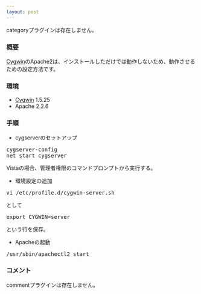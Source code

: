 ```yaml
---
layout: post
---
```

<p><span class="error">categoryプラグインは存在しません。</span></p>
<h3>概要</h3>
<p><a href="http://cygwin.com/">Cygwin</a>のApache2は、インストールしただけでは動作しないため、動作させるための設定方法です。</p>
<h3>環境</h3>
<ul>
<li><a href="http://cygwin.com/">Cygwin</a> 1.5.25</li>
<li>Apache 2.2.6</li>
</ul>
<h3>手順</h3>
<ul>
<li>cygserverのセットアップ</li>
</ul>
<pre>cygserver-config
net start cygserver
</pre>
<p>Vistaの場合、管理者権限のコマンドプロンプトから実行する。</p>
<ul>
<li>環境設定の追加</li>
</ul>
<pre>vi /etc/profile.d/cygwin-server.sh
</pre>
<p>として</p>
<pre>export CYGWIN=server
</pre>
<p>という行を保存。</p>
<ul>
<li>Apacheの起動</li>
</ul>
<pre>/usr/sbin/apachectl2 start
</pre>
<h3>コメント</h3>
<p><span class="error">commentプラグインは存在しません。</span> </p>
